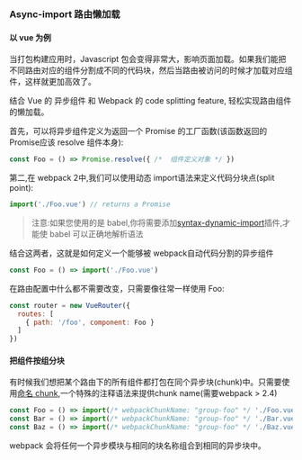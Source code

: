 ### Async-import 路由懒加载

#### 以 vue 为例

当打包构建应用时，Javascript 包会变得非常大，影响页面加载。如果我们能把不同路由对应的组件分割成不同的代码块，然后当路由被访问的时候才加载对应组件，这样就更加高效了。

结合 Vue 的 异步组件 和 Webpack 的 code splitting feature, 轻松实现路由组件的懒加载。

首先，可以将异步组件定义为返回一个 Promise 的工厂函数(该函数返回的Promise应该 resolve 组件本身):

```js
const Foo = () => Promise.resolve({ /*  组件定义对象 */ })
```

第二,在 webpack 2中,我们可以使用动态 import语法来定义代码分块点(split point):

```js
import('./Foo.vue') // returns a Promise
```

> 注意:如果您使用的是 babel,你将需要添加[syntax-dynamic-import](http://babeljs.io/docs/plugins/syntax-dynamic-import/)插件,才能使 babel 可以正确地解析语法

结合这两者，这就是如何定义一个能够被 webpack自动代码分割的异步组件

```js
const Foo = () => import('./Foo.vue')
```

在路由配置中什么都不需要改变，只需要像往常一样使用 Foo:

```js
const router = new VueRouter({
  routes: [
    { path: '/foo', component: Foo }
  ]
})
```

#### 把组件按组分块

有时候我们想把某个路由下的所有组件都打包在同个异步块(chunk)中。只需要使用[命名 chunk](https://webpack.js.org/guides/code-splitting-require/#chunkname),一个特殊的注释语法来提供chunk name(需要webpack > 2.4)

```js
const Foo = () => import(/* webpackChunkName: "group-foo" */ './Foo.vue')
const Bar = () => import(/* webpackChunkName: "group-foo" */ './Bar.vue')
const Baz = () => import(/* webpackChunkName: "group-foo" */ './Baz.vue')
```

webpack 会将任何一个异步模块与相同的块名称组合到相同的异步块中。